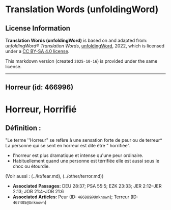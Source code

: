 # Translation Words (unfoldingWord)

## License Information

**Translation Words (unfoldingWord)** is based on and adapted from: _unfoldingWord® Translation Words_, [unfoldingWord](https://unfoldingword.org/utw), 2022, which is licensed under a [CC BY-SA 4.0 license](https://creativecommons.org/licenses/by-sa/4.0/legalcode.en).

This markdown version (created `2025-10-16`) is provided under the same license.



--------------------------------

## Horreur (id: 466996)

Horreur, Horrifié
=================

Définition :
------------

"Le terme ''Horreur" se refère à une sensation forte de peur ou de terreur\* La personne qui se sent en horreur est dite être " horrifiée".

* l'horreur est plus dramatique et intense qu'une peur ordinaire.
* Habituellement quand une personne est térrifiée elle est aussi sous le choc ou étourdie.

(Voir aussi : (../kt/fear.md), (../other/terror.md))

* **Associated Passages:** DEU 28:37; PSA 55:5; EZK 23:33; JER 2:12–JER 2:13; JOB 21:4–JOB 21:6
* **Associated Articles:** Peur (ID: `466889@Unknown`); Terreur (ID: `467405@Unknown`)

